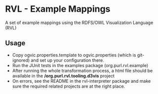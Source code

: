 # RVL - Example Mappings #
 
A set of example mappings using the RDFS/OWL Visualization Language (RVL)

## Usage ##
 - Copy ogvic.properties.template to ogvic.properties (which is git-ignored) and set up your configuration there.
 - Run the JUnit tests in the examples package (org.purl.rvl.example)
 - After running the whole transformation process, a html file should be available in the  **/org.purl.rvl.tooling.d3vis** project
 - On errors, see the README in the rvl-interpreter package and make sure the required related projects are at the right place.
